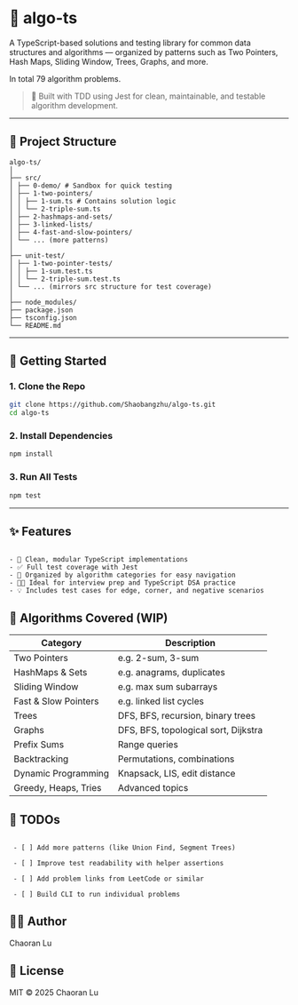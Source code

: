 # 🧠 algo-ts

A TypeScript-based solutions and testing library for common data structures and algorithms — organized by patterns such as Two Pointers, Hash Maps, Sliding Window, Trees, Graphs, and more.

In total 79 algorithm problems.

> 🚀 Built with TDD using Jest for clean, maintainable, and testable algorithm development.

---

## 📁 Project Structure

```
algo-ts/
│
├── src/
│ ├── 0-demo/ # Sandbox for quick testing
│ ├── 1-two-pointers/
│ │ ├── 1-sum.ts # Contains solution logic
│ │ └── 2-triple-sum.ts
│ ├── 2-hashmaps-and-sets/
│ ├── 3-linked-lists/
│ ├── 4-fast-and-slow-pointers/
│ └── ... (more patterns)
│
├── unit-test/
│ ├── 1-two-pointer-tests/
│ │ ├── 1-sum.test.ts
│ │ └── 2-triple-sum.test.ts
│ └── ... (mirrors src structure for test coverage)
│
├── node_modules/
├── package.json
├── tsconfig.json
└── README.md
```
---

## 🧪 Getting Started

### 1. Clone the Repo

```bash
git clone https://github.com/Shaobangzhu/algo-ts.git
cd algo-ts
```
### 2. Install Dependencies

```bash
npm install
```

### 3. Run All Tests

```bash
npm test
```

---

## ✨ Features

<pre><code>
- 🧩 Clean, modular TypeScript implementations 
- ✅ Full test coverage with Jest 
- 📂 Organized by algorithm categories for easy navigation 
- 👨‍💻 Ideal for interview prep and TypeScript DSA practice 
- 💡 Includes test cases for edge, corner, and negative scenarios 
</code></pre>

## 📌 Algorithms Covered (WIP)

| Category             | Description                          |
| -------------------- | ------------------------------------ |
| Two Pointers         | e.g. 2-sum, 3-sum                    |
| HashMaps & Sets      | e.g. anagrams, duplicates            |
| Sliding Window       | e.g. max sum subarrays               |
| Fast & Slow Pointers | e.g. linked list cycles              |
| Trees                | DFS, BFS, recursion, binary trees    |
| Graphs               | DFS, BFS, topological sort, Dijkstra |
| Prefix Sums          | Range queries                        |
| Backtracking         | Permutations, combinations           |
| Dynamic Programming  | Knapsack, LIS, edit distance         |
| Greedy, Heaps, Tries | Advanced topics                      |

## 🔭 TODOs

<pre><code>
 - [ ] Add more patterns (like Union Find, Segment Trees)

 - [ ] Improve test readability with helper assertions

 - [ ] Add problem links from LeetCode or similar

 - [ ] Build CLI to run individual problems
</code></pre>

## 🧑‍💻 Author
Chaoran Lu

## 📄 License
MIT © 2025 Chaoran Lu